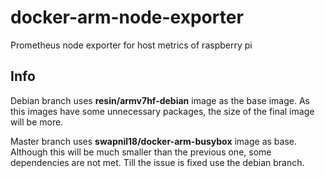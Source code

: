 # docker-arm-node-exporter
Prometheus node exporter for host metrics of raspberry pi

## Info
Debian branch uses **resin/armv7hf-debian** image as the base image. As this images have some unnecessary packages, the size of the final image will be more.

Master branch uses **swapnil18/docker-arm-busybox** image as base. Although this will be much smaller than the previous one, some dependencies are not met. Till the issue is fixed use the debian branch.
